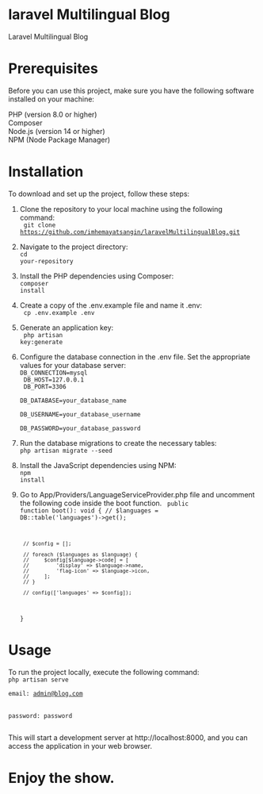 # laravel Multilingual Blog

Laravel Multilingual Blog

# Prerequisites

Before you can use this project, make sure you have the following software installed on your machine:<br>

PHP (version 8.0 or higher)<br>
Composer<br>
Node.js (version 14 or higher)<br>
NPM (Node Package Manager)<br>

# Installation<br>

To download and set up the project, follow these steps:<br>

1. Clone the repository to your local machine using the following command:<br>
   <code> git clone https://github.com/imhemayatsangin/laravelMultilingualBlog.git</code><br>

2. Navigate to the project directory:<br>
   <code>cd your-repository</code><br>

3. Install the PHP dependencies using Composer:<br>
   <code>composer install</code><br>

4. Create a copy of the .env.example file and name it .env:<br>
   <code> cp .env.example .env</code><br>

5. Generate an application key:<br>
   <code> php artisan key:generate</code><br>

6. Configure the database connection in the .env file. Set the appropriate values for your database server:<br>
   <code>DB_CONNECTION=mysql<br>
   DB_HOST=127.0.0.1<br>
   DB_PORT=3306<br>
   DB_DATABASE=your_database_name<br>
   DB_USERNAME=your_database_username<br>
   DB_PASSWORD=your_database_password</code><br>

7. Run the database migrations to create the necessary tables:<br>
   <code>php artisan migrate --seed</code><br>

8. Install the JavaScript dependencies using NPM:<br>
   <code>npm install</code><br>
9. Go to App/Providers/LanguageServiceProvider.php file and uncomment the following code inside the boot function.
    <code>
       public function boot(): void
    {
        // $languages = DB::table('languages')->get();

        // $config = [];

        // foreach ($languages as $language) {
        //     $config[$language->code] = [
        //         'display' => $language->name,
        //         'flag-icon' => $language->icon,
        //     ];
        // }

        // config(['languages' => $config]);
    }
   </code>
   <br>
# Usage<br>

To run the project locally, execute the following command:<br>
<code>php artisan serve<br></code>

<code>email: admin@blog.com<br> </code><br>
<code>password: password<br> </code>

This will start a development server at http://localhost:8000, and you can access the application in your web browser.<br>

# Enjoy the show.<br>
